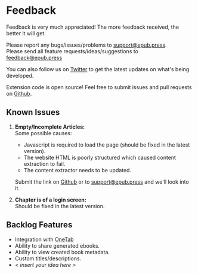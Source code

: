 # Feedback
Feedback is very much appreciated! The more feedback received, the better it will get.

Please report any bugs/issues/problems to [support@epub.press](mailto:support@epub.press).  
Please send all feature requests/ideas/suggestions to [feedback@epub.press](mailto:feedback@epub.press)

You can also follow us on [Twitter](https://twitter.com/Epub_Press) to get the latest updates on what's being developed.

Extension code is open source! Feel free to submit issues and pull requests on [Github](https://github.com/haroldtreen/epub-press-chrome).

## Known Issues
1. **Empty/Incomplete Articles:**  
Some possible causes:  
   - Javascript is required to load the page (should be fixed in the latest version).
   - The website HTML is poorly structured which caused content extraction to fail.
   - The content extractor needs to be updated.

   Submit the link on [Github](https://github.com/haroldtreen/epub-press-chrome/issues/1) or to [support@epub.press](mailto:support@epub.press) and we'll look into it.

1. **Chapter is of a login screen:**  
Should be fixed in the latest version.

## Backlog Features
- Integration with [OneTab](https://chrome.google.com/webstore/detail/onetab/chphlpgkkbolifaimnlloiipkdnihall?hl=en)
- Ability to share generated ebooks.
- Ability to view created book metadata.
- Custom titles/descriptions.
- *< insert your idea here >*

